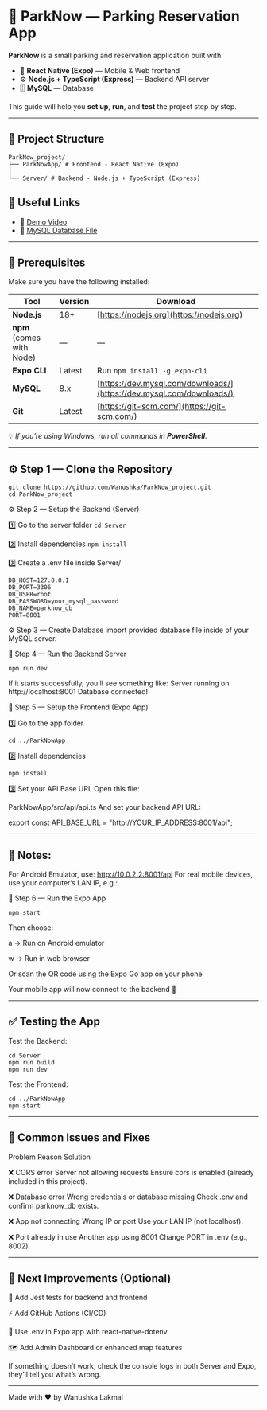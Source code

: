 # 🚗 ParkNow — Parking Reservation App

**ParkNow** is a small parking and reservation application built with:

- 📱 **React Native (Expo)** — Mobile & Web frontend  
- ⚙️ **Node.js + TypeScript (Express)** — Backend API server  
- 🗄️ **MySQL** — Database  

This guide will help you **set up**, **run**, and **test** the project step by step.

---

## 📁 Project Structure
```
ParkNow_project/
├── ParkNowApp/ # Frontend - React Native (Expo)
│ 
└── Server/ # Backend - Node.js + TypeScript (Express)
```
## 🔗 Useful Links

- 🎥 [Demo Video](https://drive.google.com/file/d/17wzy9yqQLnddniegm784dH_0mOT4JE_W/view?usp=sharing)
- 💾 [MySQL Database File](https://drive.google.com/file/d/1-r6Ue3qEAK1XfjSXtn0UXeHagZa7MV7S/view?usp=sharing)

---

## 🧰 Prerequisites

Make sure you have the following installed:

| Tool | Version | Download |
|------|----------|-----------|
| **Node.js** | 18+ | [https://nodejs.org](https://nodejs.org) |
| **npm** (comes with Node) | — | — |
| **Expo CLI** | Latest | Run `npm install -g expo-cli` |
| **MySQL** | 8.x | [https://dev.mysql.com/downloads/](https://dev.mysql.com/downloads/) |
| **Git** | Latest | [https://git-scm.com/](https://git-scm.com/) |

💡 *If you’re using Windows, run all commands in **PowerShell**.*

---

## ⚙️ Step 1 — Clone the Repository
```
git clone https://github.com/Wanushka/ParkNow_project.git
cd ParkNow_project
```

⚙️ Step 2 — Setup the Backend (Server)

1️⃣ Go to the server folder
```cd Server```

2️⃣ Install dependencies
```npm install```

3️⃣ Create a .env file inside Server/
```
DB_HOST=127.0.0.1
DB_PORT=3306
DB_USER=root
DB_PASSWORD=your_mysql_password
DB_NAME=parknow_db
PORT=8001
```
⚙️ Step 3 — Create Database
import provided database file inside of your MySQL server.

🚀 Step 4 — Run the Backend Server

```
npm run dev

```
If it starts successfully, you’ll see something like:
Server running on http://localhost:8001
Database connected!

📱 Step 5 — Setup the Frontend (Expo App)

1️⃣ Go to the app folder
```
cd ../ParkNowApp
```

2️⃣ Install dependencies
```
npm install
```

3️⃣ Set your API Base URL
Open this file:

ParkNowApp/src/api/api.ts
And set your backend API URL:

export const API_BASE_URL = "http://YOUR_IP_ADDRESS:8001/api";

---

## 🧠 Notes:

For Android Emulator, use:
http://10.0.2.2:8001/api
For real mobile devices, use your computer’s LAN IP, e.g.:

📲 Step 6 — Run the Expo App
```
npm start
```
Then choose:

a → Run on Android emulator

w → Run in web browser

Or scan the QR code using the Expo Go app on your phone

Your mobile app will now connect to the backend 🎉

---

## ✅ Testing the App

Test the Backend:
```
cd Server
npm run build
npm run dev
```
Test the Frontend:
```
cd ../ParkNowApp
npm start
```
---

## 🧩 Common Issues and Fixes
Problem Reason Solution

❌ CORS error	Server not allowing requests Ensure cors is enabled (already included in this project).

❌ Database error Wrong credentials or database missing	Check .env and confirm parknow_db exists.

❌ App not connecting Wrong IP or port Use your LAN IP (not localhost).

❌ Port already in use Another app using 8001 Change PORT in .env (e.g., 8002).

---

## 🌟 Next Improvements (Optional)

🧪 Add Jest tests for backend and frontend

⚡ Add GitHub Actions (CI/CD)

🔐 Use .env in Expo app with react-native-dotenv

🗺️ Add Admin Dashboard or enhanced map features

If something doesn’t work, check the console logs in both Server and Expo, they’ll tell you what’s wrong.

---

Made with ❤️ by Wanushka Lakmal
